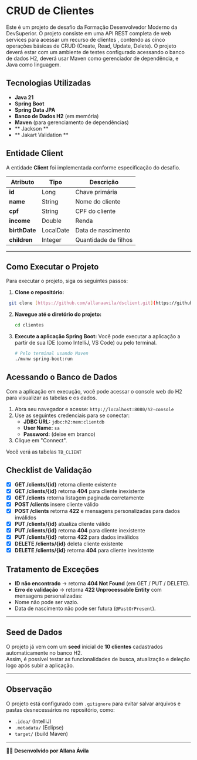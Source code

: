# CRUD de Clientes

Este é um projeto de desafio da Formação Desenvolvedor Moderno da DevSuperior. O projeto consiste em uma API REST completa de web services para acessar um recurso de clientes , contendo as cinco operações básicas de CRUD (Create, Read, Update, Delete).
O projeto deverá estar com um ambiente de testes configurado acessando o banco de dados H2, deverá usar Maven como gerenciador de dependência, e Java como linguagem.

## Tecnologias Utilizadas

- **Java 21**
- **Spring Boot**
- **Spring Data JPA**
- **Banco de Dados H2** (em memória)
- **Maven** (para gerenciamento de dependências)
- ** Jackson **
- ** Jakart Validation **

## Entidade Client
A entidade **Client** foi implementada conforme especificação do desafio.  

| Atributo    | Tipo      | Descrição             |
|-------------|-----------|-----------------------|
| **id**      | Long      | Chave primária        |
| **name**    | String    | Nome do cliente       |
| **cpf**     | String    | CPF do cliente        |
| **income**  | Double    | Renda                 |
| **birthDate** | LocalDate | Data de nascimento   |
| **children** | Integer   | Quantidade de filhos  |

---
  
## Como Executar o Projeto
Para executar o projeto, siga os seguintes passos:
1.  **Clone o repositório:**
   ```bash
    git clone [https://github.com/allanaavila/dsclient.git](https://github.com/allanaavila/dsclient.git)
   ```
2.  **Navegue até o diretório do projeto:**
    ```bash
    cd clientes
    ```
3.  **Execute a aplicação Spring Boot:**
    Você pode executar a aplicação a partir de sua IDE (como IntelliJ, VS Code) ou pelo terminal.

    ```bash
    # Pelo terminal usando Maven
    ./mvnw spring-boot:run
    ```
## Acessando o Banco de Dados

Com a aplicação em execução, você pode acessar o console web do H2 para visualizar as tabelas e os dados.

1.  Abra seu navegador e acesse: `http://localhost:8080/h2-console`
2.  Use as seguintes credenciais para se conectar:
    - **JDBC URL:** `jdbc:h2:mem:clientdb`
    - **User Name:** `sa`
    - **Password:** (deixe em branco)
3.  Clique em "Connect".

   Você verá as tabelas `TB_CLIENT`

## Checklist de Validação

- [x] **GET /clients/{id}** retorna cliente existente  
- [x] **GET /clients/{id}** retorna **404** para cliente inexistente  
- [x] **GET /clients** retorna listagem paginada corretamente  
- [x] **POST /clients** insere cliente válido  
- [x] **POST /clients** retorna **422** e mensagens personalizadas para dados inválidos  
- [x] **PUT /clients/{id}** atualiza cliente válido  
- [x] **PUT /clients/{id}** retorna **404** para cliente inexistente  
- [x] **PUT /clients/{id}** retorna **422** para dados inválidos  
- [x] **DELETE /clients/{id}** deleta cliente existente  
- [x] **DELETE /clients/{id}** retorna **404** para cliente inexistente  

## Tratamento de Exceções

- **ID não encontrado** → retorna **404 Not Found** (em GET / PUT / DELETE).  
- **Erro de validação** → retorna **422 Unprocessable Entity** com mensagens personalizadas:  
- Nome não pode ser vazio.  
- Data de nascimento não pode ser futura (`@PastOrPresent`).  

---

## Seed de Dados

O projeto já vem com um **seed** inicial de **10 clientes** cadastrados automaticamente no banco H2.  
Assim, é possível testar as funcionalidades de busca, atualização e deleção logo após subir a aplicação.

---

## Observação

O projeto está configurado com `.gitignore` para evitar salvar arquivos e pastas desnecessários no repositório, como:  
- `.idea/` (IntelliJ)  
- `.metadata/` (Eclipse)  
- `target/` (build Maven)  

---


👩‍💻 **Desenvolvido por Allana Ávila**
   
